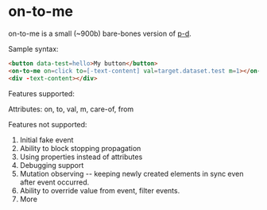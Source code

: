 # on-to-me

on-to-me is a small (~900b) bare-bones version of [p-d](https://github.com/bahrus/p-et-alia).

Sample syntax:

```html
<button data-test=hello>My button</button>
<on-to-me on=click to=[-text-content] val=target.dataset.test m=1></on-to-me>
<div -text-content></div>
```

Features supported:

Attributes:  on, to, val, m, care-of, from

Features not supported:

1.  Initial fake event
2.  Ability to block stopping propagation
3.  Using properties instead of attributes
4.  Debugging support
5.  Mutation observing -- keeping newly created elements in sync even after event occurred.
6.  Ability to override value from event, filter events.
7.  More

